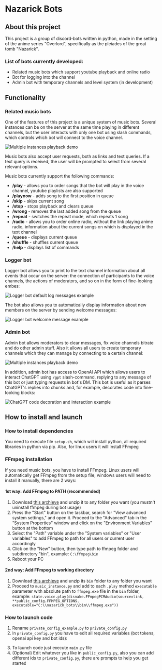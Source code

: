 # Nazarick Bots

## About this project

This project is a group of discord-bots written in python, made in the setting of the anime series "Overlord", specifically as the pleiades of the great tomb "Nazarick".

### List of bots currently developed:

-   Related music bots which support youtube playback and online radio
-   Bot for logging into the channel
-   Admin bot with temporary channels and level system (in development)

## Functionality

### Related music bots

One of the features of this project is a unique system of music bots. Several instances can be on the server at the same time playing in different channels, but the user interacts with only one bot using slash commands, which controls which bot will connect to the voice channel.

![Multiple instances playback demo](MULTIPLE_INSTANCES_DEMO)

Music bots also accept user requests, both as links and text queries. If a text query is received, the user will be prompted to select from several relevant options.

Music bots currently support the following commands:

-   **/play** - allows you to order songs that the bot will play in the voice channel, youtube playlists are also supported
-   **/playnow** - adds song to the first position in queue
-   **/skip** - skips current song
-   **/stop** - stops playback and clears queue
-   **/wrong** - removes the last added song from the queue
-   **/repeat** - switches the repeat mode, which repeats 1 song
-   **/radio** - allows you to order online radio, without the link playing anime radio, information about the current songs on which is displayed in the text channel
-   **/queue** - displays current queue
-   **/shuffle** - shuffles current queue
-   **/help** - displays list of commands

### Logger bot

Logger bot allows you to print to the text channel information about all events that occur on the server: the connection of participants to the voice channels, the actions of moderators, and so on in the form of fine-looking embes:

![Logger bot default log messages example](https://i.imgur.com/tJ26hOs.png)

The bot also allows you to automatically display information about new members on the server by sending welcome messages:

![Logger bot welcome message example](https://i.imgur.com/uF0vHPN.png)

### Admin bot

Admin bot allows moderators to clear messages, fix voice channels bitrate and do other admin stuff. Also it allows all users to create temporary channels which they can manage by connecting to a certain channel:

![Multiple instances playback demo](MULTIPLE_INSTANCES_DEMO)

In addition, admin bot has access to OpenAI API which allows users to interact ChatGPT using `/gpt` slash-command, replying to any message of this bot or just typing requests in bot's DM. This bot is useful as it parses ChatGPT's replies into chunks and, for example, decorates code into fine-looking blocks:

![ChatGPT code decoration and interaction example](https://i.imgur.com/uWCU08k.png)

## How to install and launch

### How to install dependencies

You need to execute file `setup.sh`, which will install python, all required libraries in python via pip. Also, for linux users it will install FFmpeg

### FFmpeg installation

If you need music bots, you have to install FFmpeg.
Linux users will automatically get FFmpeg from the setup file, windows users will need to install it manually, there are 2 ways:

#### 1st way: Add FFmpeg to PATH (recommended)

1. Download [this archieve](https://www.gyan.dev/ffmpeg/builds/ffmpeg-git-full.7z) and unzip it to any folder you want (you mustn't uninstall ffmpeg during bot usage)
2. Press the "Start" button on the taskbar, search for "View advanced system settings," and open it. Proceed to the "Advanced" tab in the "System Properties" window and click on the "Environment Variables" button at the bottom
3. Select the "Path" variable under the "System variables" or "User variables" to add FFmpeg to path for all users or current user accordingly
4. Click on the "New" button, then type path to ffmpeg folder and subdirectory "bin", example: `C:\ffmpeg\bin`
5. Reboot your PC

#### 2nd way: Add FFmpeg to working directory

1. Download [this archieve](https://www.gyan.dev/ffmpeg/builds/ffmpeg-git-full.7z) and unzip its `bin` folder to any folder you want
2. Proceed to `music_instance.py` and add to each `.play` method `executable` parameter with absolute path to `ffmpeg.exe` file in the `bin` folder, example:
   `state.voice.play(disnake.FFmpegPCMAudio(source=link, **public_config.FFMPEG_OPTIONS, executable="C:\\nazarick_bots\\bin\\ffmpeg.exe"))`

### How to launch code

1. Rename `private_config_example.py` to `private_config.py`
2. In `private_config.py` you have to edit all required variables (bot tokens, openai api key and bot ids):
 <!-- code link placeholder -->
3. To launch code just execute `main.py` file
4. (Optional) Edit whatever you like in `public_config.py`, also you can add different ids to `private_config.py`, there are prompts to help you get started

